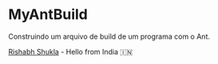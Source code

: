 # MyAntBuild
Construindo um arquivo de build de um programa com o Ant.

[Rishabh Shukla](https://github.com/bazinga25) - Hello from India 🇮🇳
